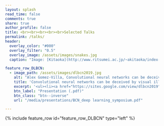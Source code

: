 ```yaml
---
layout: splash
read_time: false
comments: true
share: true
author_profile: false
title: <br><br><br><br><br>Selected Talks
permalink: /talks/
header:
  overlay_color: "#000"
  overlay_filter: "0.5"
  overlay_image: /assets/images/snakes.jpg
  caption: "Image: [Kitaoka](http://www.ritsumei.ac.jp/~akitaoka/index-e.html)"

feature_row_DLBCN:
  - image_path: /assets/images/dlbcn2019.jpg
    alt: "Alex Gomez-Villa, Convolutional neural networks can be deceived by visual illusions, DLBCN, Barcelona, 2019"
    title: 'Convolutional neural networks can be deceived by visual illusions'
    excerpt: '<ul><li><a href="https://sites.google.com/view/dlbcn2019">Deep Learning Barcelona Symposium 2019</a>, Barcelona, December 2019</li></ul>'
    btn_label: "Presentation (.pdf)"
    btn_class: "btn--inverse"
    url: "/media/presentations/BCN_deep learning_symposium.pdf"

---
```


{% include feature_row id="feature_row_DLBCN" type="left" %}
